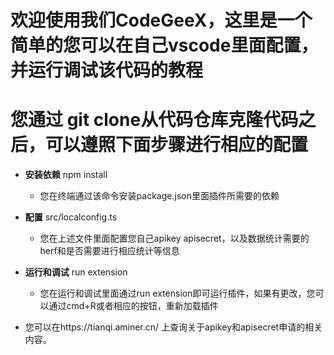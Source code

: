 # 欢迎使用我们CodeGeeX，这里是一个简单的您可以在自己vscode里面配置，并运行调试该代码的教程
# 您通过 git clone从代码仓库克隆代码之后，可以遵照下面步骤进行相应的配置

- **安装依赖**
npm install 
  - 您在终端通过该命令安装package.json里面插件所需要的依赖

- **配置**
src/localconfig.ts
  - 您在上述文件里面配置您自己apikey apisecret，以及数据统计需要的herf和是否需要进行相应统计等信息

- **运行和调试**
run extension
  - 您在运行和调试里面通过run extension即可运行插件，如果有更改，您可以通过cmd+R或者相应的按钮，重新加载插件

- 您可以在https://tianqi.aminer.cn/ 上查询关于apikey和apisecret申请的相关内容。